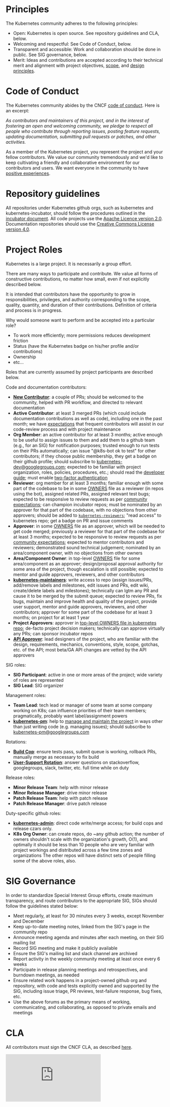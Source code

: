 # Principles

The Kubernetes community adheres to the following principles:
* Open: Kubernetes is open source. See repository guidelines and CLA, below.
* Welcoming and respectful: See Code of Conduct, below.
* Transparent and accessible: Work and collaboration should be done in public. See SIG governance, below.
* Merit: Ideas and contributions are accepted according to their technical merit and alignment with project objectives, [scope](kubernetes.io/docs/whatisk8s/), and [design principles](contributors/design-proposals/principles.md).

# Code of Conduct

The Kubernetes community abides by the CNCF [code of conduct](https://github.com/cncf/foundation/blob/master/code-of-conduct.md). Here is an excerpt:

_As contributors and maintainers of this project, and in the interest of fostering an open and welcoming community, we pledge to respect all people who contribute through reporting issues, posting feature requests, updating documentation, submitting pull requests or patches, and other activities._

As a member of the Kubernetes project, you represent the project and your fellow contributors. 
We value our community tremendously and we'd like to keep cultivating a friendly and collaborative
environment for our contributors and users. We want everyone in the community to have 
[positive experiences](https://www.cncf.io/blog/2016/12/14/diversity-scholarship-series-one-software-engineers-unexpected-cloudnativecon-kubecon-experience).

# Repository guidelines

All repositories under Kubernetes github orgs, such as kubernetes and kubernetes-incubator,
should follow the procedures outlined in the [incubator document](incubator.md). All code projects
use the [Apache Licence version 2.0](LICENSE). Documentation repositories should use the
[Creative Commons License version 4.0](https://github.com/kubernetes/kubernetes.github.io/blob/master/LICENSE).

# Project Roles

Kubernetes is a large project. It is necessarily a group effort.

There are many ways to participate and contribute.
We value all forms of constructive contributions, no matter how small, even if not
explicitly described below.

It is intended that contributors have the opportunity to grow in responsibilities,
privileges, and authority corresponding to the scope, quality, quantity, and duration
of their contributions. Definition of criteria and process is in progress.

Why would someone want to perform and be accepted into a particular role?
 - To work more efficiently; more permissions reduces development friction
 - Status (have the Kubernetes badge on his/her profile and/or contributions)
 - Ownership
 - etc...
 
Roles that are currently assumed by project participants are described below.

Code and documentation contributors:
- [**New Contributor**](https://github.com/kubernetes/contrib/issues/1090): a
  couple of PRs; should be welcomed to the community, helped with PR workflow, and
  directed to relevant documentation
- **Active Contributor**: at least 3 merged PRs (which could include documentation
  contributions as well as code), including one in the past month; we have
  [expectations](contributors/devel/community-expectations.md)
  that frequent contributors will assist in our code-review process and with project
  maintenance
- **Org Member**: an active contributor for at least 3 months; active enough to be useful
  to assign issues to them and add them to a github team (e.g., for an SIG) for notification
  purposes; trusted enough to run tests on their PRs automatically; can issue "@k8s-bot ok to test"
  for other contributors; if they choose public membership, they get a badge on their github profile;
  should subscribe to kubernetes-dev@googlegroups.com; expected to be familiar with
  project organization, roles, policies, procedures, etc.; should read the [developer
  guide](contributors/devel/README.md); must enable
  [two-factor authentication](https://help.github.com/articles/about-two-factor-authentication/)
- **Reviewer**: org member for at least 3 months; familiar enough with some part of the codebase to be in some
  [OWNERS](contributors/devel/owners.md) file as a reviewer (in repos using the bot),
  assigned related PRs, assigned relevant test bugs; expected to be responsive to
  review requests as per [community expectations](contributors/devel/community-expectations.md);
  can champion incubator repos; must be nominated by an approver for that part of the codebase,
  with no objections from other approvers; should be added to
  [`kubernetes-reviewers`](https://github.com/orgs/kubernetes/teams/kubernetes-reviewers);
  "read access" to kubernetes repo; get a badge on PR and issue comments
- **Approver**: in some [OWNERS](contributors/devel/owners.md) file as an approver, which
  will be needed to get code merged; previously a reviewer for that part of the
  codebase for at least 3 months; expected to be responsive to review requests as per
  [community expectations](contributors/devel/community-expectations.md); expected to 
  mentor contributors and reviewers; demonstrated sound technical judgement; nominated
  by an area/component owner, with no objections from other owners
- **Area/Component Owner**: in top-level [OWNERS](contributors/devel/owners.md) file for
  some area/component as an approver; design/proposal approval authority for some area 
  of the project, though escalation is still possible; expected to mentor and guide approvers,
  reviewers, and other contributors
- [**kubernetes-maintainers**](https://github.com/orgs/kubernetes/teams/kubernetes-maintainers):
  write access to repo (assign issues/PRs, add/remove labels and milestones, edit issues and PRs, edit wiki,
  create/delete labels and milestones); technically can lgtm any PR and cause it
  to be merged by the submit queue; expected to review PRs, fix bugs, maintain and
  improve health and quality of the project, provide user support, mentor and guide approvers,
  reviewers, and other contributors; approver for some part of the codebase for at least 3
  months; on project for at least 1 year
- **Project Approvers**: approver in [top-level OWNERS file in kubernetes repo](https://github.com/kubernetes/kubernetes/blob/master/OWNERS);
  de-facto project decision makers; technically can 
  approve virtually any PRs; can sponsor incubator repos
- [**API Approver**](https://github.com/orgs/kubernetes/teams/api-approvers):
  lead designers of the project, who are familiar with the 
  design, requirements, mechanics, conventions, style, scope, gotchas, etc. 
  of the API; most beta/GA API changes are vetted by the API approvers
  
SIG roles:
- **SIG Participant**: active in one or more areas of the project; wide 
  variety of roles are represented
- **SIG Lead**: SIG organizer

Management roles:
- **Team Lead**: tech lead or manager of some team at some company working on 
  K8s; can influence priorities of their team members; pragmatically, 
  probably want label/assignment powers
- [**kubernetes-pm**](https://github.com/orgs/kubernetes/teams/kubernetes-pm): help to [manage and maintain the project](project-managers/README.md) in
  ways other than just writing code (e.g. managing issues); should subscribe to kubernetes-pm@googlegroups.com

Rotations:
- [**Build Cop**](contributors/devel/on-call-build-cop.md): ensure tests pass, submit queue is working, rollback PRs, 
  manually merge as necessary to fix build
- [**User-Support Rotation**](contributors/devel/on-call-user-support.md): answer questions on stackoverflow, googlegroups, 
  slack, twitter, etc. full time while on duty

Release roles:
- **Minor Release Team**: help with minor release
- **Minor Release Manager**: drive minor release
- **Patch Release Team**: help with patch release
- **Patch Release Manager**: drive patch release

Duty-specific github roles:
- [**kubernetes-admin**](https://github.com/orgs/kubernetes/teams/kubernetes-admin): direct code write/merge access; for build cops and
  release czars only.
- **K8s Org Owner**: can create repos, do ~any github action; the number of
  owners shouldn't scale with the organization's growth, O(1), and optimally it
  should be less than 10 people who are very familiar with project workings and
  distributed across a few time zones and organizations The other repos will
  have distinct sets of people filling some of the above roles, also.
   
# SIG Governance

In order to standardize Special Interest Group efforts, create maximum transparency, and route contributors to the appropriate SIG, SIGs should follow the guidelines stated below:

* Meet regularly, at least for 30 minutes every 3 weeks, except November and December
* Keep up-to-date meeting notes, linked from the SIG's page in the community repo
* Announce meeting agenda and minutes after each meeting, on their SIG mailing list
* Record SIG meeting and make it publicly available
* Ensure the SIG's mailing list and slack channel are archived
* Report activity in the weekly community meeting at least once every 6 weeks
* Participate in release planning meetings and retrospectives, and burndown meetings, as needed
* Ensure related work happens in a project-owned github org and repository, with code and tests explicitly owned and supported by the SIG, including issue triage, PR reviews, test-failure response, bug fixes, etc. 
* Use the above forums as the primary means of working, communicating, and collaborating, as opposed to private emails and meetings

# CLA

All contributors must sign the CNCF CLA, as described [here](CLA.md).

[![Analytics](https://kubernetes-site.appspot.com/UA-36037335-10/GitHub/governance.md?pixel)]()
